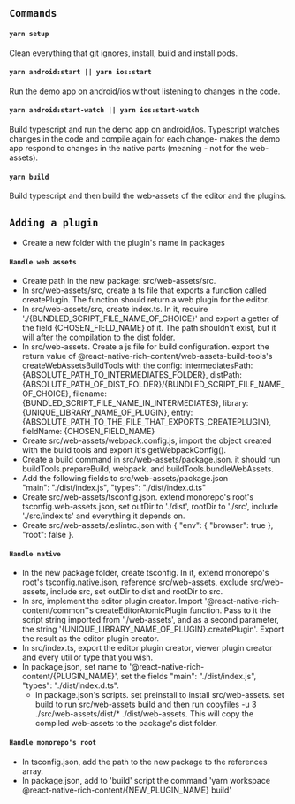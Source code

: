 ## `Commands`

#### `yarn setup`
Clean everything that git ignores, install, build and install pods.
#### `yarn android:start || yarn ios:start`
Run the demo app on android/ios without listening to changes in the code.
#### `yarn android:start-watch || yarn ios:start-watch`
Build typescript and run the demo app on android/ios. Typescript watches changes in the code and compile again for each change- makes the demo app respond to changes in the native parts (meaning - not for the web-assets).
#### `yarn build`
Build typescript and then build the web-assets of the editor and the plugins.

## `Adding a plugin`

- Create a new folder with the plugin's name in packages
#### `Handle web assets`
- Create path in the new package: src/web-assets/src.
- In src/web-assets/src, create a ts file that exports a function called createPlugin. The function should return a web plugin for the editor.
- In src/web-assets/src, create index.ts. In it, require './{BUNDLED_SCRIPT_FILE_NAME_OF_CHOICE}' and export a getter of the field {CHOSEN_FIELD_NAME} of it.  The path shouldn't exist, but it will after the compilation to the dist folder.
- In src/web-assets. Create a js file for build configuration. export the return value of @react-native-rich-content/web-assets-build-tools's createWebAssetsBuildTools with the config:
  intermediatesPath: {ABSOLUTE_PATH_TO_INTERMEDIATES_FOLDER},
  distPath: {ABSOLUTE_PATH_OF_DIST_FOLDER}/{BUNDLED_SCRIPT_FILE_NAME_OF_CHOICE},
  filename: {BUNDLED_SCRIPT_FILE_NAME_IN_INTERMEDIATES},
  library: {UNIQUE_LIBRARY_NAME_OF_PLUGIN},
  entry:{ABSOLUTE_PATH_TO_THE_FILE_THAT_EXPORTS_CREATEPLUGIN},
  fieldName: {CHOSEN_FIELD_NAME}
- Create src/web-assets/webpack.config.js, import the object created with the build tools and export it's getWebpackConfig().
- Create a build command in src/web-assets/package.json. it should run buildTools.prepareBuild, webpack, and buildTools.bundleWebAssets.
- Add the following fields to src/web-assets/package.json   
    "main": "./dist/index.js",
    "types": "./dist/index.d.ts"
- Create src/web-assets/tsconfig.json. extend monorepo's root's tsconfig.web-assets.json, set outDir to './dist', rootDir to './src', include './src/index.ts' and everything it depends on.
- Create src/web-assets/.eslintrc.json with {
    "env": {
        "browser": true
    },
    "root": false
}.
#### `Handle native`
- In the new package folder, create tsconfig. In it, extend monorepo's root's tsconfig.native.json, reference src/web-assets, exclude src/web-assets, include src, set outDir to dist and rootDir to src.
- In src, implement the editor plugin creator. Import '@react-native-rich-content/common''s createEditorAtomicPlugin function. Pass to it the script string imported from './web-assets', and as a second parameter, the string '{UNIQUE_LIBRARY_NAME_OF_PLUGIN}.createPlugin'. Export the result as the editor plugin creator.
- In src/index.ts, export the editor plugin creator, viewer plugin creator and every util or type that you wish.
- In package.json, set name to '@react-native-rich-content/{PLUGIN_NAME}', set the fields "main": "./dist/index.js",
  "types": "./dist/index.d.ts".
  - In package.json's scripts. set preinstall to install src/web-assets. set build to run src/web-assets build and then run copyfiles -u 3 ./src/web-assets/dist/* ./dist/web-assets. This will copy the compiled web-assets to the package's dist folder.
#### `Handle monorepo's root`
- In tsconfig.json, add the path to the new package to the references array.
- In package.json, add to 'build' script the command 'yarn workspace @react-native-rich-content/{NEW_PLUGIN_NAME} build'
